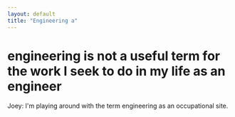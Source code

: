```yaml
---
layout: default
title: "Engineering a"
---
```


# engineering is not a useful term for the work I seek to do in my life as an engineer 

Joey: I'm playing around with the term engineering as an occupational site. 

